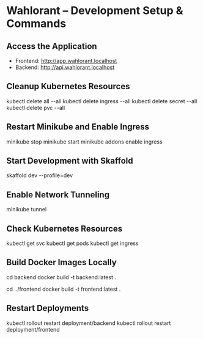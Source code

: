 # Wahlorant – Development Setup & Commands

## Access the Application
- Frontend: http://app.wahlorant.localhost
- Backend: http://api.wahlorant.localhost

## Cleanup Kubernetes Resources
kubectl delete all --all
kubectl delete ingress --all
kubectl delete secret --all
kubectl delete pvc --all

## Restart Minikube and Enable Ingress
minikube stop
minikube start
minikube addons enable ingress

## Start Development with Skaffold
skaffold dev --profile=dev

## Enable Network Tunneling
minikube tunnel

## Check Kubernetes Resources
kubectl get svc
kubectl get pods
kubectl get ingress

## Build Docker Images Locally
cd backend
docker build -t backend:latest .

cd ../frontend
docker build -t frontend:latest .

## Restart Deployments
kubectl rollout restart deployment/backend
kubectl rollout restart deployment/frontend
